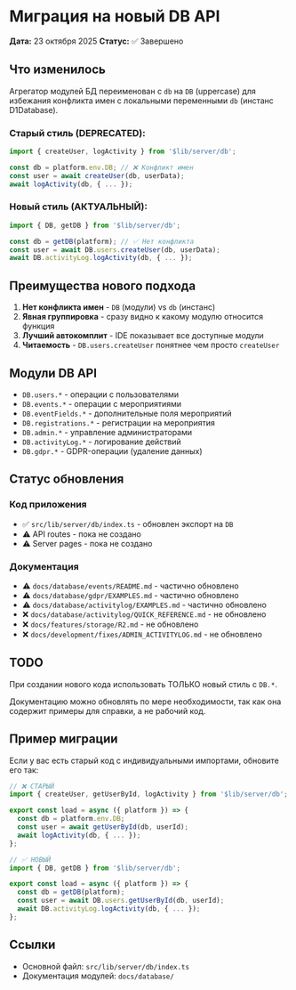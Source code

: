 # Миграция на новый DB API

**Дата:** 23 октября 2025
**Статус:** ✅ Завершено

## Что изменилось

Агрегатор модулей БД переименован с `db` на `DB` (uppercase) для избежания конфликта имен с локальными переменными `db` (инстанс D1Database).

### Старый стиль (DEPRECATED):

```typescript
import { createUser, logActivity } from '$lib/server/db';

const db = platform.env.DB; // ❌ Конфликт имен
const user = await createUser(db, userData);
await logActivity(db, { ... });
```

### Новый стиль (АКТУАЛЬНЫЙ):

```typescript
import { DB, getDB } from '$lib/server/db';

const db = getDB(platform); // ✅ Нет конфликта
const user = await DB.users.createUser(db, userData);
await DB.activityLog.logActivity(db, { ... });
```

## Преимущества нового подхода

1. **Нет конфликта имен** - `DB` (модули) vs `db` (инстанс)
2. **Явная группировка** - сразу видно к какому модулю относится функция
3. **Лучший автокомплит** - IDE показывает все доступные модули
4. **Читаемость** - `DB.users.createUser` понятнее чем просто `createUser`

## Модули DB API

- `DB.users.*` - операции с пользователями
- `DB.events.*` - операции с мероприятиями
- `DB.eventFields.*` - дополнительные поля мероприятий
- `DB.registrations.*` - регистрации на мероприятия
- `DB.admin.*` - управление администраторами
- `DB.activityLog.*` - логирование действий
- `DB.gdpr.*` - GDPR-операции (удаление данных)

## Статус обновления

### Код приложения

- ✅ `src/lib/server/db/index.ts` - обновлен экспорт на `DB`
- ⚠️ API routes - пока не создано
- ⚠️ Server pages - пока не создано

### Документация

- ⚠️ `docs/database/events/README.md` - частично обновлено
- ⚠️ `docs/database/gdpr/EXAMPLES.md` - частично обновлено
- ⚠️ `docs/database/activitylog/EXAMPLES.md` - частично обновлено
- ❌ `docs/database/activitylog/QUICK_REFERENCE.md` - не обновлено
- ❌ `docs/features/storage/R2.md` - не обновлено
- ❌ `docs/development/fixes/ADMIN_ACTIVITYLOG.md` - не обновлено

## TODO

При создании нового кода использовать ТОЛЬКО новый стиль с `DB.*`.

Документацию можно обновлять по мере необходимости, так как она содержит примеры для справки, а не рабочий код.

## Пример миграции

Если у вас есть старый код с индивидуальными импортами, обновите его так:

```typescript
// ❌ СТАРЫЙ
import { createUser, getUserById, logActivity } from '$lib/server/db';

export const load = async ({ platform }) => {
  const db = platform.env.DB;
  const user = await getUserById(db, userId);
  await logActivity(db, { ... });
};

// ✅ НОВЫЙ
import { DB, getDB } from '$lib/server/db';

export const load = async ({ platform }) => {
  const db = getDB(platform);
  const user = await DB.users.getUserById(db, userId);
  await DB.activityLog.logActivity(db, { ... });
};
```

## Ссылки

- Основной файл: `src/lib/server/db/index.ts`
- Документация модулей: `docs/database/`
